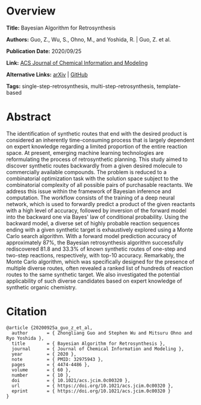 # Overview
**Title:**
Bayesian Algorithm for Retrosynthesis

**Authors:**
Guo, Z., Wu, S., Ohno, M., and Yoshida, R. |
Guo, Z. et al.

**Publication Date:**
2020/09/25

**Link:**
[ACS Journal of Chemical Information and Modeling](https://pubs.acs.org/doi/10.1021/acs.jcim.0c00320)

**Alternative Links:**
[arXiv](https://arxiv.org/abs/2003.03190) |
[GitHub](https://github.com/zguo235/bayesian_retro)

**Tags:**
single-step-retrosynthesis, multi-step-retrosynthesis, template-based


# Abstract
The identification of synthetic routes that end with the desired product is considered an inherently time-consuming process that is largely dependent on expert knowledge regarding a limited proportion of the entire reaction space.
At present, emerging machine learning technologies are reformulating the process of retrosynthetic planning.
This study aimed to discover synthetic routes backwardly from a given desired molecule to commercially available compounds.
The problem is reduced to a combinatorial optimization task with the solution space subject to the combinatorial complexity of all possible pairs of purchasable reactants.
We address this issue within the framework of Bayesian inference and computation.
The workflow consists of the training of a deep neural network, which is used to forwardly predict a product of the given reactants with a high level of accuracy, followed by inversion of the forward model into the backward one via Bayes' law of conditional probability.
Using the backward model, a diverse set of highly probable reaction sequences ending with a given synthetic target is exhaustively explored using a Monte Carlo search algorithm.
With a forward model prediction accuracy of approximately 87%, the Bayesian retrosynthesis algorithm successfully rediscovered 81.8 and 33.3% of known synthetic routes of one-step and two-step reactions, respectively, with top-10 accuracy.
Remarkably, the Monte Carlo algorithm, which was specifically designed for the presence of multiple diverse routes, often revealed a ranked list of hundreds of reaction routes to the same synthetic target.
We also investigated the potential applicability of such diverse candidates based on expert knowledge of synthetic organic chemistry.


# Citation
```
@article {20200925a_guo_z_et_al,
  author       = { Zhongliang Guo and Stephen Wu and Mitsuru Ohno and Ryo Yoshida },
  title        = { Bayesian Algorithm for Retrosynthesis },
  journal      = { Journal of Chemical Information and Modeling },
  year         = { 2020 },
  note         = { PMID: 32975943 },
  pages        = { 4474-4486 },
  volume       = { 60 },
  number       = { 10 },
  doi          = { 10.1021/acs.jcim.0c00320 },
  url          = { https://doi.org/10.1021/acs.jcim.0c00320 },
  eprint       = { https://doi.org/10.1021/acs.jcim.0c00320 }
}
```
